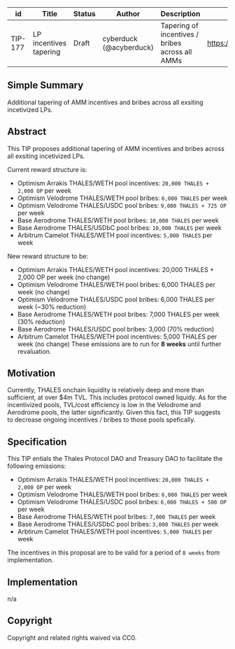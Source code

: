 | id | Title | Status | Author | Description | Discussions to | Created |
| ----------- | ----------- | ----------- | ----------- | ----------- | ----------- | ----------- |
| TIP-177 | LP incentives tapering | Draft | cyberduck (@acyberduck) | Tapering of incentives / bribes across all AMMs | https://discord.gg/rPpPcMXSeU | 2023-10-21


## Simple Summary

Additional tapering of AMM incentives and bribes across all exsiting incetivized LPs.

## Abstract

This TIP proposes additional tapering of AMM incentives and bribes across all exsiting incetivized LPs.

Current reward structure is:
- Optimism Arrakis THALES/WETH pool incentives: `20,000 THALES + 2,000 OP` per week
- Optimism Velodrome THALES/WETH pool bribes: `6,000 THALES` per week
- Optimism Velodrome THALES/USDC pool bribes: `9,000 THALES + 725 OP` per week
- Base Aerodrome THALES/WETH pool bribes: `10,000 THALES` per week
- Base Aerodrome THALES/USDbC pool bribes: `10,000 THALES` per week  
- Arbitrum Camelot THALES/WETH pool incentives: `5,000 THALES` per week

New reward structure to be:  

- Optimism Arrakis THALES/WETH pool incentives: 20,000 THALES + 2,000 OP per week (no change)
- Optimism Velodrome THALES/WETH pool bribes: 6,000 THALES per week  (no change)
- Optimism Velodrome THALES/USDC pool bribes: 6,000 THALES per week (~30% reduction)
- Base Aerodrome THALES/WETH pool bribes: 7,000 THALES per week (30% reduction)
- Base Aerodrome THALES/USDC pool bribes: 3,000 (70% reduction)
- Arbitrum Camelot THALES/WETH pool incentives: 5,000 THALES per week (no change) 
These emissions are to run for **8 weeks** until further revaluation.  
  
## Motivation
 
Currently, THALES onchain liquidity is relatively deep and more than sufficient, at over $4m TVL. This includes protocol owned liquidy. As for the incentivized pools, TVL/cost efficiency is low in the Velodrome and Aerodrome pools, the latter significantly. Given this fact, this TIP suggests to decrease ongoing incentives / bribes to those pools spefically.

## Specification 

This TIP entials the Thales Protocol DAO and Treasury DAO to facilitate the following emissions:  
  
- Optimism Arrakis THALES/WETH pool incentives: `20,000 THALES + 2,000 OP` per week
- Optimism Velodrome THALES/WETH pool bribes: `6,000 THALES` per week
- Optimism Velodrome THALES/USDC pool bribes: `6,000 THALES + 500 OP` per week
- Base Aerodrome THALES/WETH pool bribes: `7,000 THALES` per week
- Base Aerodrome THALES/USDbC pool bribes: `3,000 THALES` per week  
- Arbtirum Camelot THALES/WETH pool incentives: `5,000 THALES` per week

The incentives in this proposal are to be valid for a period of `8 weeks` from implementation. 

## Implementation

n/a

## Copyright
 
Copyright and related rights waived via CC0.
